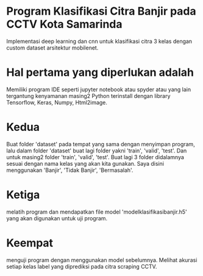 # Program Klasifikasi Citra Banjir pada CCTV Kota Samarinda
Implementasi deep learning dan cnn untuk klasifikasi citra 3 kelas dengan custom dataset arsitektur mobilenet. 

# Hal pertama yang diperlukan adalah
Memiliki program IDE seperti jupyter notebook atau spyder atau yang lain tergantung kenyamanan masing2
Python terinstall dengan library Tensorflow, Keras, Numpy, Html2image.
# Kedua
Buat folder 'dataset' pada tempat yang sama dengan menyimpan program,
lalu dalam folder 'dataset' buat lagi folder yakni 'train', 'valid', 'test'.
Dan untuk masing2 folder 'train', 'valid', 'test'. Buat lagi 3 folder didalamnya sesuai dengan nama kelas yang akan kita gunakan.
Saya disini menggunakan 'Banjir', 'Tidak Banjir', 'Bermasalah'.
# Ketiga
melatih program dan mendapatkan file model 'modelklasifikasibanjir.h5' yang akan digunakan untuk uji program.
# Keempat
menguji program dengan menggunakan model sebelumnya. Melihat akurasi setiap kelas label yang diprediksi pada citra scraping CCTV.
